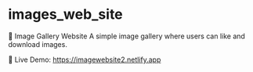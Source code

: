# images_web_site

📸 Image Gallery Website
A simple image gallery where users can like and download images.

🔗 Live Demo: https://imagewebsite2.netlify.app
